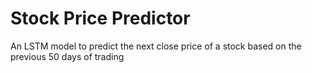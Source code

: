 # Stock Price Predictor

An LSTM model to predict the next close price of a stock based on the previous 50 days of trading
